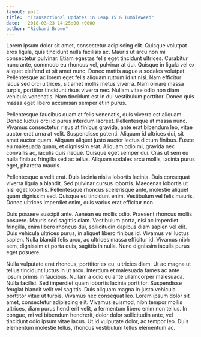 ```yaml
---
layout: post
title:  "Transactional Updates in Leap 15 & Tumbleweed"
date:   2018-03-23 14:25:00 +0000
author: "Richard Brown"
---
```

Lorem ipsum dolor sit amet, consectetur adipiscing elit. Quisque volutpat eros ligula, quis tincidunt nulla facilisis ac. Mauris ut arcu non mi consectetur pulvinar. Etiam egestas felis eget tincidunt ultrices. Curabitur nunc ante, commodo eu rhoncus vel, pulvinar at dui. Quisque in ligula vel ex aliquet eleifend et sit amet nunc. Donec mattis augue a sodales volutpat. Pellentesque ac lorem eget felis aliquam rutrum id ut nisi. Nam efficitur lacus sed orci ultrices, sit amet mollis metus viverra. Nam ornare massa turpis, porttitor tincidunt risus viverra nec. Nullam vitae odio non diam vehicula venenatis. Nam tincidunt est in dui vestibulum porttitor. Donec quis massa eget libero accumsan semper et in purus.

Pellentesque faucibus quam at felis venenatis, quis viverra est aliquam. Donec luctus orci id purus interdum laoreet. Pellentesque at massa nunc. Vivamus consectetur, risus at finibus gravida, ante erat bibendum leo, vitae auctor erat urna at velit. Suspendisse potenti. Aliquam id ultrices dui, sit amet auctor quam. Aliquam aliquet justo auctor lectus dictum finibus. Fusce eu malesuada quam, et dignissim erat. Aliquam odio mi, gravida nec convallis ac, iaculis quis neque. Quisque eget semper dui. Cras ut sem eu nulla finibus fringilla sed ac tellus. Aliquam sodales arcu mollis, lacinia purus eget, pharetra mauris.

Pellentesque a velit erat. Duis lacinia nisi a lobortis lacinia. Duis consequat viverra ligula a blandit. Sed pulvinar cursus lobortis. Maecenas lobortis ut nisi eget lobortis. Pellentesque rhoncus scelerisque ante, molestie aliquet quam dignissim sed. Quisque eu tincidunt enim. Vestibulum vel felis mauris. Donec ultrices imperdiet enim, quis varius erat efficitur non.

Duis posuere suscipit ante. Aenean eu mollis odio. Praesent rhoncus mollis posuere. Mauris sed sagittis diam. Vestibulum porta, nisi ac imperdiet fringilla, enim libero rhoncus dui, sollicitudin dapibus diam sapien vel elit. Duis vehicula ultrices purus, in aliquet libero finibus id. Vivamus vel luctus sapien. Nulla blandit felis arcu, ac ultrices massa efficitur id. Vivamus nibh sem, dignissim et porta quis, sagittis in nulla. Nunc dignissim iaculis purus eget posuere.

Nulla vulputate erat rhoncus, porttitor ex eu, ultricies diam. Ut ac magna ut tellus tincidunt luctus in ut arcu. Interdum et malesuada fames ac ante ipsum primis in faucibus. Nullam a odio eu ante ullamcorper malesuada. Nulla facilisi. Sed imperdiet quam lobortis lacinia porttitor. Suspendisse feugiat blandit velit vel sagittis. Duis aliquam magna in justo vehicula porttitor vitae ut turpis. Vivamus nec consequat leo. Lorem ipsum dolor sit amet, consectetur adipiscing elit. Vivamus euismod, nibh tempor mollis ultrices, diam purus hendrerit velit, a fermentum libero enim non tellus. In congue, mi vel bibendum hendrerit, dolor dolor sollicitudin ante, vel tincidunt odio ipsum vitae lacus. Ut id vulputate dolor, ac tempor leo. Duis elementum molestie tellus, rhoncus vestibulum tellus elementum ac. 
